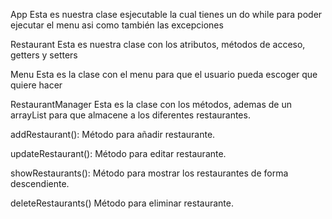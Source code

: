 App
Esta es nuestra clase esjecutable la cual tienes un do while para poder ejecutar el menu asi como también las excepciones

Restaurant
Esta es nuestra clase con los atributos, métodos de acceso, getters y setters

Menu
Esta es la clase con el menu para que el usuario pueda escoger que quiere hacer

RestaurantManager
Esta es la clase con los métodos, ademas de un arrayList para que almacene a los diferentes restaurantes.


addRestaurant():
Método para añadir restaurante.

updateRestaurant():
Método para editar restaurante.

showRestaurants():
Método para mostrar los restaurantes de forma descendiente.

deleteRestaurants()
Método para eliminar restaurante.